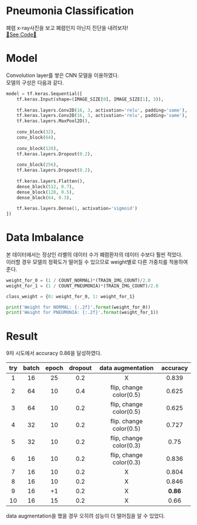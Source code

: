 # Pneumonia Classification  
폐렴 x-ray사진을 보고 폐렴인지 아닌지 진단을 내려보자!  
[👀See Code👀](https://github.com/estela19/AIFFEL/blob/master/exp11/baseline.ipynb)

# Model  
Convolution layer를 쌓은 CNN 모델을 이용하였다.  
모델의 구성은 다음과 같다.  

```python
model = tf.keras.Sequential([
    tf.keras.Input(shape=(IMAGE_SIZE[0], IMAGE_SIZE[1], 3)),
    
    tf.keras.layers.Conv2D(16, 3, activation='relu', padding='same'),
    tf.keras.layers.Conv2D(16, 3, activation='relu', padding='same'),
    tf.keras.layers.MaxPool2D(),
    
    conv_block(32),
    conv_block(64),
    
    conv_block(128),
    tf.keras.layers.Dropout(0.2),
    
    conv_block(256),
    tf.keras.layers.Dropout(0.2),
    
    tf.keras.layers.Flatten(),
    dense_block(512, 0.7),
    dense_block(128, 0.5),
    dense_block(64, 0.3),
    
    tf.keras.layers.Dense(1, activation='sigmoid')
])
```
# Data Imbalance  
본 데이터에서는 정상인 라벨의 데이터 수가 폐렴환자의 데이터 수보다 훨씬 적었다.  
이러할 경우 모델의 정확도가 떨어질 수 있으므로 weight별로 다른 가중치를 적용하여 준다.  

```python
weight_for_0 = (1 / COUNT_NORMAL)*(TRAIN_IMG_COUNT)/2.0 
weight_for_1 = (1 / COUNT_PNEUMONIA)*(TRAIN_IMG_COUNT)/2.0

class_weight = {0: weight_for_0, 1: weight_for_1}

print('Weight for NORMAL: {:.2f}'.format(weight_for_0))
print('Weight for PNEUMONIA: {:.2f}'.format(weight_for_1))
```

# Result  
9차 시도에서 accuracy 0.86을 달성하였다.  

| try | batch | epoch | dropout |    data augmentation    | accuracy |
|:---:|:-----:|:-----:|:-------:|:-----------------------:|:--------:|
|  1  |   16  |   25  |   0.2   |            X            |   0.839  |
|  2  |   64  |   10  |   0.4   | flip, change color(0.5) |   0.625  |
|  3  |   64  |   10  |   0.2   | flip, change color(0.5) |   0.625  |
|  4  |   32  |   10  |   0.2   | flip. change color(0.5) |   0.727  |
|  5  |   32  |   10  |   0.2   | flip, change color(0.3) |   0.75   |
|  6  |   16  |   10  |   0.2   | flip, change color(0.3) |   0.836  |
|  7  |   16  |   10  |   0.2   |            X            |   0.804  |
|  8  |   16  |   10  |   0.2   |            X            |   0.846  |
|  9  |   16  |   +1  |   0.2   |            X            | **0.86** |
|  10 |   16  |   15  |   0.2   |            X            |   0.66   |

data augmentation을 했을 경우 오히려 성능이 더 떨어짐을 알 수 있었다.  